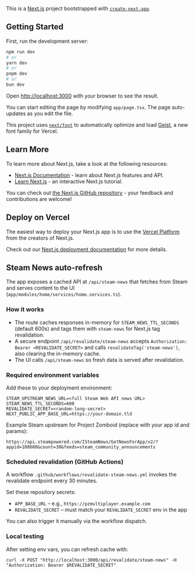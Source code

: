 This is a [Next.js](https://nextjs.org) project bootstrapped with [`create-next-app`](https://nextjs.org/docs/app/api-reference/cli/create-next-app).

## Getting Started

First, run the development server:

```bash
npm run dev
# or
yarn dev
# or
pnpm dev
# or
bun dev
```

Open [http://localhost:3000](http://localhost:3000) with your browser to see the result.

You can start editing the page by modifying `app/page.tsx`. The page auto-updates as you edit the file.

This project uses [`next/font`](https://nextjs.org/docs/app/building-your-application/optimizing/fonts) to automatically optimize and load [Geist](https://vercel.com/font), a new font family for Vercel.

## Learn More

To learn more about Next.js, take a look at the following resources:

- [Next.js Documentation](https://nextjs.org/docs) - learn about Next.js features and API.
- [Learn Next.js](https://nextjs.org/learn) - an interactive Next.js tutorial.

You can check out [the Next.js GitHub repository](https://github.com/vercel/next.js) - your feedback and contributions are welcome!

## Deploy on Vercel

The easiest way to deploy your Next.js app is to use the [Vercel Platform](https://vercel.com/new?utm_medium=default-template&filter=next.js&utm_source=create-next-app&utm_campaign=create-next-app-readme) from the creators of Next.js.

Check out our [Next.js deployment documentation](https://nextjs.org/docs/app/building-your-application/deploying) for more details.

## Steam News auto-refresh

The app exposes a cached API at `/api/steam-news` that fetches from Steam and serves content to the UI (`app/modules/home/services/home.services.ts`).

### How it works

- The route caches responses in-memory for `STEAM_NEWS_TTL_SECONDS` (default 600s) and tags them with `steam-news` for Next.js tag revalidation.
- A secure endpoint `/api/revalidate/steam-news` accepts `Authorization: Bearer <REVALIDATE_SECRET>` and calls `revalidateTag('steam-news')`, also clearing the in-memory cache.
- The UI calls `/api/steam-news` so fresh data is served after revalidation.

### Required environment variables

Add these to your deployment environment:

```
STEAM_UPSTREAM_NEWS_URL=<full Steam Web API news URL>
STEAM_NEWS_TTL_SECONDS=600
REVALIDATE_SECRET=<random-long-secret>
NEXT_PUBLIC_APP_BASE_URL=https://your-domain.tld
```

Example Steam upstream for Project Zomboid (replace with your app id and params):

```
https://api.steampowered.com/ISteamNews/GetNewsForApp/v2/?appid=108600&count=30&feeds=steam_community_announcements
```

### Scheduled revalidation (GitHub Actions)

A workflow `.github/workflows/revalidate-steam-news.yml` invokes the revalidate endpoint every 30 minutes.

Set these repository secrets:

- `APP_BASE_URL` – e.g., `https://pzmultiplayer.example.com`
- `REVALIDATE_SECRET` – must match your `REVALIDATE_SECRET` env in the app

You can also trigger it manually via the workflow dispatch.

### Local testing

After setting env vars, you can refresh cache with:

```
curl -X POST "http://localhost:3000/api/revalidate/steam-news" -H "Authorization: Bearer $REVALIDATE_SECRET"
```
